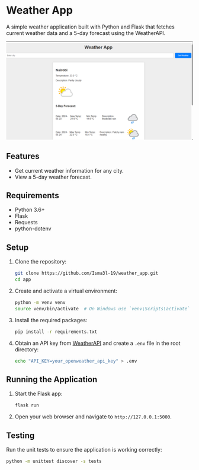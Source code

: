 # Weather App

A simple weather application built with Python and Flask that fetches current weather data and a 5-day forecast using the WeatherAPI.

![Screenshot](app/static/images/nairobi.png)

## Features

- Get current weather information for any city.
- View a 5-day weather forecast.

## Requirements

- Python 3.6+
- Flask
- Requests
- python-dotenv

## Setup

1. Clone the repository:

    ```sh
    git clone https://github.com/Isma3l-19/weather_app.git
    cd app
    ```

2. Create and activate a virtual environment:

    ```sh
    python -m venv venv
    source venv/bin/activate  # On Windows use `venv\Scripts\activate`
    ```

3. Install the required packages:

    ```sh
    pip install -r requirements.txt
    ```

4. Obtain an API key from [WeatherAPI](https://www.weatherapi.com/) and create a `.env` file in the root directory:

    ```sh
    echo "API_KEY=your_openweather_api_key" > .env
    ```

## Running the Application

1. Start the Flask app:

    ```sh
    flask run
    ```

2. Open your web browser and navigate to `http://127.0.0.1:5000`.

## Testing

Run the unit tests to ensure the application is working correctly:

```sh
python -m unittest discover -s tests
